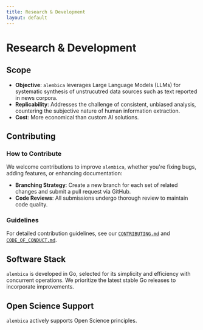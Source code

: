 ```yaml
---
title: Research & Development
layout: default
---
```


# Research & Development

## Scope
- **Objective**: `alembica` leverages Large Language Models (LLMs) for systematic synthesis of unstrucutred data sources such as text reported in news corpora.
- **Replicability**: Addresses the challenge of consistent, unbiased analysis, countering the subjective nature of human information extraction.
- **Cost**: More economical than custom AI solutions.

## Contributing

### How to Contribute
We welcome contributions to improve `alembica`, whether you're fixing bugs, adding features, or enhancing documentation:
- **Branching Strategy**: Create a new branch for each set of related changes and submit a pull request via GitHub.
- **Code Reviews**: All submissions undergo thorough review to maintain code quality.

### Guidelines
For detailed contribution guidelines, see our [`CONTRIBUTING.md`](CONTRIBUTING.md) and [`CODE_OF_CONDUCT.md`](CODE_OF_CONDUCT.md).

## Software Stack

`alembica` is developed in Go, selected for its simplicity and efficiency with concurrent operations. We prioritize the latest stable Go releases to incorporate improvements.

## Open Science Support
`alembica` actively supports Open Science principles.

<div id="wcb" class="carbonbadge"></div>
<script src="https://unpkg.com/website-carbon-badges@1.1.3/b.min.js" defer></script>